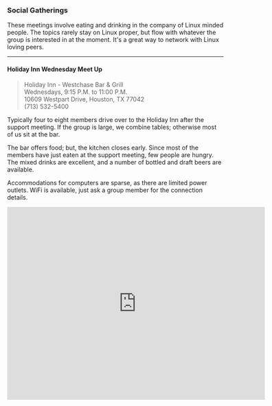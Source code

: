 ### Social Gatherings

These meetings involve eating and drinking in the company of Linux minded people.
The topics rarely stay on Linux proper, but flow with whatever the group is
interested in at the moment.  It's a great way to network with Linux loving peers.

--- 

#### Holiday Inn Wednesday Meet Up

> Holiday Inn - Westchase Bar &amp; Grill<br/>
> Wednesdays, 9:15 P.M. to 11:00 P.M. <br/>
> 10609 Westpart Drive, Houston, TX 77042 <br/>
> (713) 532-5400 <br/>

Typically four to eight members drive over to the Holiday Inn after the support
meeting.  If the group is large, we combine tables; otherwise most of us sit at
the bar.

The bar offers food; but, the kitchen closes early.  Since most of the members
have just eaten at the support meeting, few people are hungry.  The mixed drinks
are excellent, and a number of bottled and draft beers are available.

Accommodations for computers are sparse, as there are limited power outlets.  WiFi
is available, just ask a group member for the connection details.

<iframe scrolling="no" marginheight="0" marginwidth="0" src="https://maps.google.com/maps?width=600&amp;height=450&amp;hl=en&amp;q=10609%20Westpark%20Drive%20Houston+(Westchase%20Bar%20&amp;%20Grill)&amp;t=&amp;z=12&amp;ie=UTF8&amp;iwloc=B&amp;output=embed" width="600" height="450" frameborder="0" style="border:0" allowfullscreen="1"></iframe>
